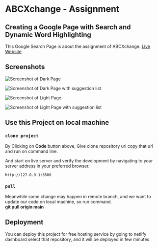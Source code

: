 # ABCXchange - Assignment

## Creating a Google Page with Search and Dynamic Word Highlighting

This Google Search Page is about the assignment of ABCXchange. [Live Website](https://search-google-page.netlify.app/)

## Screenshots

![Screenshot of Dark Page](/images/screenshot-dark-mode-1 "Screenshot of Dark Page.")

![Screenshot of Dark Page with suggestion list](/images/screenshot-dark-mode-2 "Screenshot of Dark Page with suggestion list.")

![Screenshot of Light Page](/images/screenshot-light-mode-1 "Screenshot of Light Page.")

![Screenshot of Light Page with suggestion list](/images/screenshot-light-mode-2 "Screenshot of Light Page with suggestion list.")

## Use this Project on local machine

### `clone project`

By Clicking on **Code** button above, Give clone repository url copy that url and run on command line.

And start on live server and verify the development by navigating to your server address in
your preferred browser.

```
http://127.0.0.1:5500
```

### `pull`

Meanwhile some change may happen in remote branch, and we want to update our code on local machine, so run command. \
**git pull origin main**

## Deployment

You can deploy this project for free hosting service by going to netlify dashboard select that repository, and it will be deployed in few minutes
